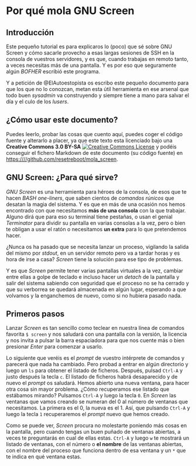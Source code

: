 Por qué mola GNU Screen
=======================

Introducción
------------

Este pequeño tutorial es para explicaros lo (poco) que sé sobre GNU Screen
y cómo sacarle provecho a esas largas sesiones de SSH en la consola de 
vuestros servidores, y es que, cuando trabajas en remoto tanto, a veces
necesitas más de una pantalla. Y es por eso que seguramente algún _BOFHER_
escribió este programa.

Y a petición de @ElAutoestopista os escribo este pequeño documento para que
los que no lo conozcan, metan esta útil herramienta en ese arsenal que todo
buen _sysadmin_ va construyendo y siempre tiene a mano para salvar el día y
el culo de los _lusers_.

¿Cómo usar este documento?
--------------------------

Puedes leerlo, probar las cosas que cuento aquí, puedes coger el código
fuente y alterarlo a placer, ya que este texto esta licenciado bajo una
**Creative Commons 3.0 BY-SA** 
[![Creative Commons License](http://i.creativecommons.org/l/by-sa/3.0/80x15.png)](http://creativecommons.org/licenses/by-sa/3.0/deed.es_ES)
y podéis conseguir el fichero Markdown de este documento (su código fuente) 
en <https:////github.com/resetreboot/mola_screen>.

GNU Screen: ¿Para qué sirve?
----------------------------

_GNU Screen_ es una herramienta para héroes de la consola, de esos que te 
hacen _BASH one-liners_, que saben cientos de _comandos rúnicos_ que
desatan la magia del sistema. Y es que en más de una ocasión nos hemos 
encontrado con que necesitamos **más de una consola** con la que trabajar.
Alguno dirá que para eso su terminal tiene pestañas, o usan el genial
_Terminator_ para dividir su pantalla en varias consolas a la vez, pero o
bien te obligan a usar el ratón o necesitamos **un extra** para lo que
pretendemos hacer.

¿Nunca os ha pasado que se necesita lanzar un proceso, vigilando la salida
del mismo por _stdout_, en un servidor remoto pero va a tardar horas y 
es hora de irse a casa? _Screen_ tiene la solución para ese tipo de problemas.

Y es que _Screen_ permite tener varias pantallas virtuales a la vez, cambiar
entre ellas a golpe de teclado e incluso hacer un _detach_ de la pantalla y
salir del sistema sabiendo con seguridad que el proceso no se ha cerrado y
que su verborrea se quedará almacenada en algún lugar, esperando a que 
volvamos y la enganchemos de nuevo, como si no hubiera pasado nada.

Primeros pasos
--------------

Lanzar _Screen_ es tan sencillo como teclear en nuestra línea de comandos
favorita `$ screen` y nos saludará con una pantalla con la versión, la 
licencia y nos invita a pulsar la barra espaciadora para que nos cuente más
o bien presionar _Enter_ para comenzar a usarlo.

Lo siguiente que veréis es el _prompt_ de vuestro intérprete de comandos
y parecerá que nada ha cambiado. Pero probad a entrar en algún directorio y 
luego un `ls` para obtener el listado de ficheros. Después, pulsad `Ctrl-A`
y justo después la tecla `c`. El listado de ficheros habrá desaparecido y
de nuevo el _prompt_ os saludará. Hemos abierto una nueva ventana, para hacer
otra cosa sin mayor problema. ¿Cómo recuperamos ese listado que estábamos
mirando? Pulsamos `Ctrl-A` y luego la tecla `0`. En _Screen_ las ventanas que
vamos creando se numeran del 0 al número de ventanas que necesitamos. La
primera es el 0, la nueva es el 1. Así, que pulsando `Ctrl-A` y luego la tecla
`1` recuperaremos el _prompt_ nuevo que hemos creado.

Como se puede ver, _Screen_ procura no molestarte poniendo más cosas en la 
pantalla, pero cuando tengas un buen puñado de ventanas abiertas, a veces te
preguntarás en cual de ellas estas. `Ctrl-A` y luego `w` te mostrará un
listado de ventanas, con el número o **el nombre** de las ventanas abiertas,
con el nombre del proceso que funciona dentro de esa ventana y un `*` que te
indica en qué ventana estas.
